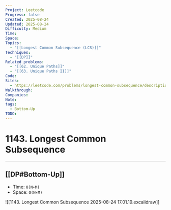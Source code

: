 ```yaml
---
Project: Leetcode
Progress: false
Created: 2025-08-24
Updated: 2025-08-24
Difficulty: Medium
Time:
Space:
Topics:
  - "[[Longest Common Subsequence (LCS)]]"
Techniques:
  - "[[DP]]"
Related problems:
  - "[[62. Unique Paths]]"
  - "[[63. Unique Paths II]]"
Code:
Sites:
  - https://leetcode.com/problems/longest-common-subsequence/description
Walkthrough:
Companies:
Note:
tags:
  - Bottom-Up
TODO:
---
```

# 1143. Longest Common Subsequence
---

## [[DP#Bottom-Up]]
- Time: `O(N∗M)`
- Space: `O(N∗M)`

![[1143. Longest Common Subsequence 2025-08-24 17.01.19.excalidraw]]
